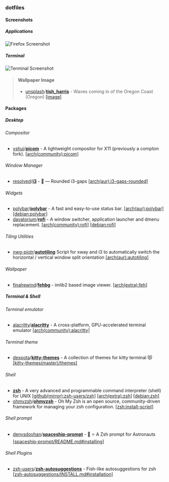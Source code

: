 ### dotfiles

#### Screenshots

##### Applications

![Firefox Screenshot](https://cdn.discordapp.com/attachments/543459282562318347/708412563074842674/Screenshot_from_2020-05-08_17-17-51.png)

##### Terminal

![Terminal Screenshot](https://media.discordapp.net/attachments/543459282562318347/708214260181893190/Screenshot_from_2020-05-08_04-08-05.png)

> #### Wallpaper Image
> 
> - [unsplash](https://unsplash.com)/[**tish_harris**](https://unsplash.com/@tish_harris) - Waves coming in of the Oregon Coast (Oregon) [[image]](https://unsplash.com/photos/kzIViWbBu_M)
> 

#### Packages

##### Desktop

###### Compositor

- [yshui](https://github.com/yshui)/[**picom**](https://github.com/yshui/picom) - A lightweight compositor for X11 (previously a compton fork). [[arch(community):picom]](https://www.archlinux.org/packages/community/x86_64/picom/)

###### Window Manager

- [resolved](https://github.com/resloved)/[**i3**](https://github.com/resloved/i3) - :black_square_button: — Rounded i3-gaps  [[arch(aur):i3-gaps-rounded]](https://aur.archlinux.org/packages/i3-gaps-rounded-git/)

###### Widgets

- [polybar](https://github.com/polybar)/[**polybar**](https://github.com/polybar/polybar) - A fast and easy-to-use status bar. [[arch(aur):polybar]](https://aur.archlinux.org/packages/polybar/) [[debian:polybar]](https://tracker.debian.org/pkg/polybar)
- [davatorium](https://github.com/davatorium)/[**rofi**](https://github.com/davatorium/rofi) - A window switcher, application launcher and dmenu replacement. [[arch(community):rofi]](https://www.archlinux.org/packages/community/x86_64/rofi/) [[debian:rofi]](https://tracker.debian.org/pkg/rofi)

###### Tiling Utilities

- [nwg-piotr](https://github.com/nwg-piotr)/[**autotiling**](https://github.com/nwg-piotr/autotiling) Script for sway and i3 to automatically switch the horizontal / vertical window split orientation [[arch(aur):autotiling]](https://aur.archlinux.org/packages/autotiling)

###### Wallpaper

- [finalrewind](https://git.finalrewind.org/)/[**fehbg**](https://git.finalrewind.org/feh) - imlib2 based image viewer. [[arch(extra):feh]](https://www.archlinux.org/packages/extra/x86_64/feh/)

##### Terminal & Shell

###### Terminal emulator

- [alacritty](https://github.com/alacritty)/[**alacritty**](https://github.com/alacritty/alacritty) - A cross-platform, GPU-accelerated terminal emulator [[arch(community):alacritty]](https://www.archlinux.org/packages/community/x86_64/alacritty/)

###### Terminal theme

- [dexpota](https://github.com/dexpota)/[**kitty-themes**](https://github.com/dexpota/kitty-themes) - A collection of themes for kitty terminal :heart_eyes_cat: [[kitty-themes(master)/themes]](https://github.com/dexpota/kitty-themes/tree/master/themes)

###### Shell

- [**zsh**](git://git.code.sf.net/p/zsh/code) - A very advanced and programmable command interpreter (shell) for UNIX [[github(mirror):zsh-users/zsh]](https://github.com/zsh-users/zsh) [[arch(extra):zsh]](https://www.archlinux.org/packages/extra/x86_64/zsh/) [[debian:zsh]](https://tracker.debian.org/pkg/zsh)
- [ohmyzsh](https://github.com/ohmyzsh)/[**ohmyzsh**](https://github.com/ohmyzsh/ohmyzsh) - Oh My Zsh is an open source, community-driven framework for managing your zsh configuration. [[zsh:install-script]](https://raw.githubusercontent.com/ohmyzsh/ohmyzsh/master/tools/install.sh)

###### Shell prompt

- [denysdovhan](https://github.com/denysdovhan)/[**spaceship-prompt**](https://github.com/denysdovhan/spaceship-prompt) - :rocket: :star: A Zsh prompt for Astronauts [[spaceship-prompt/README.md#installing]](https://github.com/denysdovhan/spaceship-prompt/blob/master/README.md#installing)

###### Shell Plugins

- [zsh-users](https://github.com/zsh-users)/[**zsh-autosuggestions**](https://github.com/zsh-users/zsh-autosuggestions) - Fish-like autosuggestions for zsh [[zsh-autosuggestions/INSTALL.md#installation]](https://github.com/zsh-users/zsh-autosuggestions/blob/master/INSTALL.md#installation)
